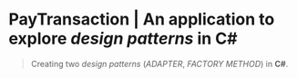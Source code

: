 # PayTransaction | An application to explore _design patterns_ in C#

> Creating two _design patterns_ (_ADAPTER_, _FACTORY METHOD_) in **C#**.

